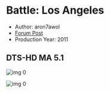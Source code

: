 # Battle: Los Angeles

* Author: aron7awol
* [Forum Post](https://www.avsforum.com/threads/bass-eq-for-filtered-movies.2995212/post-57316732)
* Production Year: 2011

## DTS-HD MA 5.1

![img 0](https://i.imgur.com/UebY5Dp.jpg)

![img 0](https://i.imgur.com/ewkHnbz.jpg)

